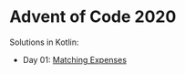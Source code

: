 # Advent of Code 2020

Solutions in Kotlin:

- Day 01: [Matching Expenses](./src/main/kotlin/advent_2020/day_01_expenses)
